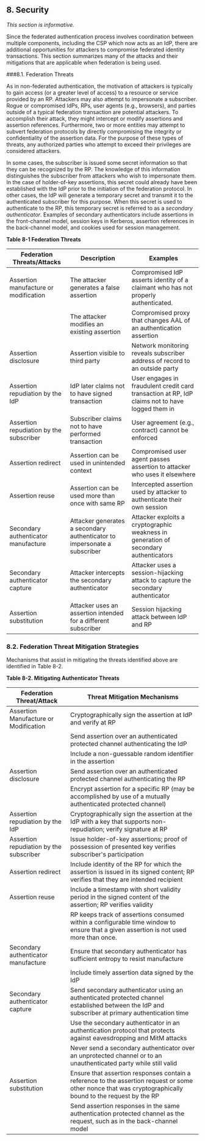 <div class="breaker"></div>
<a name="security"></a>

## 8. Security

*This section is informative.*

Since the federated authentication process involves coordination between multiple components, including the CSP which now acts as an IdP, there are additional opportunities for attackers to compromise federated identity transactions. This section summarizes many of the attacks and their mitigations that are applicable when federation is being used.

###8.1. Federation Threats

As in non-federated authentication, the motivation of attackers is typically to gain access (or a greater level of access) to a resource or service provided by an RP. Attackers may also attempt to impersonate a subscriber. Rogue or compromised IdPs, RPs, user agents (e.g., browsers), and parties outside of a typical federation transaction are potential attackers. To accomplish their attack, they might intercept or modify assertions and assertion references. Furthermore, two or more entities may attempt to subvert federation protocols by directly compromising the integrity or confidentiality of the assertion data. For the purpose of these types of threats, any authorized parties who attempt to exceed their privileges are considered attackers.

In some cases, the subscriber is issued some secret information so that they can be recognized by the RP. The knowledge of this information distinguishes the subscriber from attackers who wish to impersonate them. In the case of holder-of-key assertions, this secret could already have been established with the IdP prior to the initiation of the federation protocol. In other cases, the IdP will generate a temporary secret and transmit it to the authenticated subscriber for this purpose. When this secret is used to authenticate to the RP, this temporary secret is referred to as a *secondary authenticator*. Examples of secondary authenticators include assertions in the front-channel model, session keys in Kerberos, assertion references in the back-channel model, and cookies used for session management.

<div class="text-center" markdown="1">

**Table 8-1 Federation Threats**

</div>

| **Federation Threats/Attacks**  | **Description**  | **Examples** |
|---------------------------------|------------------|--------------|
| Assertion manufacture or modification | The attacker generates a false assertion | Compromised IdP asserts identity of a claimant who has not properly authenticated. |
| | The attacker modifies an existing assertion | Compromised proxy that changes AAL of an authentication assertion |
| Assertion disclosure | Assertion visible to third party | Network monitoring reveals subscriber address of record to an outside party |
| Assertion repudiation by the IdP | IdP later claims not to have signed transaction | User engages in fraudulent credit card transaction at RP, IdP claims not to have logged them in |
| Assertion repudiation by the subscriber | Subscriber claims not to have performed transaction | User agreement (e.g., contract) cannot be enforced |
| Assertion redirect | Assertion can be used in unintended context | Compromised user agent passes assertion to attacker who uses it elsewhere |
| Assertion reuse | Assertion can be used more than once with same RP | Intercepted assertion used by attacker to authenticate their own session |
| Secondary authenticator manufacture | Attacker generates a secondary authenticator to impersonate a subscriber | Attacker exploits a cryptographic weakness in generation of secondary authenticators |
| Secondary authenticator capture | Attacker intercepts the secondary authenticator | Attacker uses a session-hijacking attack to capture the secondary authenticator |
| Assertion substitution | Attacker uses an assertion intended for a different subscriber | Session hijacking attack between IdP and RP |

### 8.2. Federation Threat Mitigation Strategies

Mechanisms that assist in mitigating the threats identified above are identified in Table 8-2.

<div class="text-center" markdown="1">

**Table 8-2. Mitigating Authenticator Threats**

</div>

| **Federation Threat/Attack** | **Threat Mitigation Mechanisms** |
|------------------------------|----------------------------------|
| Assertion Manufacture or Modification | Cryptographically sign the assertion at IdP and verify at RP |
| | Send assertion over an authenticated protected channel authenticating the IdP |
| | Include a non-guessable random identifier in the assertion |
| Assertion disclosure | Send assertion over an authenticated protected channel authenticating the RP |
| | Encrypt assertion for a specific RP (may be accomplished by use of a mutually authenticated protected channel) |
| Assertion repudiation by the IdP | Cryptographically sign the assertion at the IdP with a key that supports non-repudiation; verify signature at RP |
| Assertion repudiation by the subscriber | Issue holder-of-key assertions; proof of possession of presented key verifies subscriber's participation |
| Assertion redirect | Include identity of the RP for which the assertion is issued in its signed content; RP verifies that they are intended recipient |
| Assertion reuse | Include a timestamp with short validity period in the signed content of the assertion; RP verifies validity |
| | RP keeps track of assertions consumed within a configurable time window to ensure that a given assertion is not used more than once. |
| Secondary authenticator manufacture | Ensure that secondary authenticator has sufficient entropy to resist manufacture |
| | Include timely assertion data signed by the IdP |
| Secondary authenticator capture | Send secondary authenticator using an authenticated protected channel established between the IdP and subscriber at primary authentication time |
| | Use the secondary authenticator in an authentication protocol that protects against eavesdropping and MitM attacks |
| | Never send a secondary authenticator over an unprotected channel or to an unauthenticated party while still valid |
| Assertion substitution | Ensure that assertion responses contain a reference to the assertion request or some other nonce that was cryptographically bound to the request by the RP |
| | Send assertion responses in the same authentication protected channel as the request, such as in the back-channel model |


